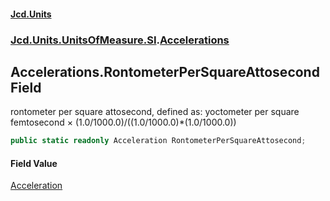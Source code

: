 #### [Jcd.Units](index.md 'index')
### [Jcd.Units.UnitsOfMeasure.SI](Jcd.Units.UnitsOfMeasure.SI.md 'Jcd.Units.UnitsOfMeasure.SI').[Accelerations](Accelerations.md 'Jcd.Units.UnitsOfMeasure.SI.Accelerations')

## Accelerations.RontometerPerSquareAttosecond Field

rontometer per square attosecond, defined as: yoctometer per square femtosecond × (1.0/1000.0)/((1.0/1000.0)*(1.0/1000.0))

```csharp
public static readonly Acceleration RontometerPerSquareAttosecond;
```

#### Field Value
[Acceleration](Acceleration.md 'Jcd.Units.UnitTypes.Acceleration')